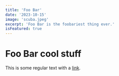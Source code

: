 ```yaml
---
title: 'Foo Bar'
date: '2023-10-15'
image: 'scuba.jpeg'
excerpt: 'Foo Bar is the foobariest thing ever.'
isFeatured: true
---
```


# Foo Bar cool stuff

This is some regular text with a [link](https://google.ca).
